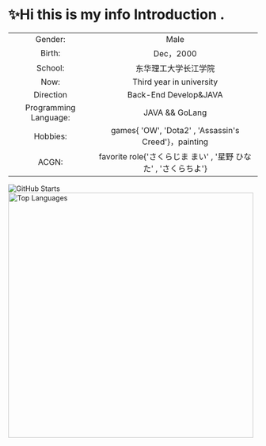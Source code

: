 # ✨Hi this is my info Introduction .

<!--
**9AM751/9AM751** is a ✨ _special_ ✨ repository because its `README.md` (this file) appears on your GitHub profile.

Here are some ideas to get you started:

- 🔭 I’m currently working on ...
- 🌱 I’m currently learning ...
- 👯 I’m looking to collaborate on ...
- 🤔 I’m looking for help with ...
- 💬 Ask me about ...
- 📫 How to reach me: ...
- 😄 Pronouns: ...
- ⚡ Fun fact: ...
-->

|                       |                                                     |
|:---------------------:|:---------------------------------------------------:|
| Gender:               | Male                                                |
| Birth:                | Dec，2000                                            |
| School:               | 东华理工大学长江学院                                          |
| Now:                  | Third year in university                            |
| Direction             | Back-End Develop&JAVA                               |
| Programming Language: | JAVA && GoLang                                      |
| Hobbies:              | games{ 'OW', 'Dota2' , 'Assassin's Creed'}，painting |
| ACGN:                 | favorite role{'さくらじま まい' , '星野 ひなた' , 'さくらちよ'}      |

<img   src="https://github-readme-stats.vercel.app/api?username=9AM751&show_icons=true&theme=radical&count_private=true&hide_title=true&hide_border=true&include_all_commits=true" alt="GitHub Starts"/>  <img width=495px   heigth=100px src="https://github-readme-stats.vercel.app/api/top-langs/?username=9AM751&hide=pascal,html,CSS" alt="Top Languages"/>
